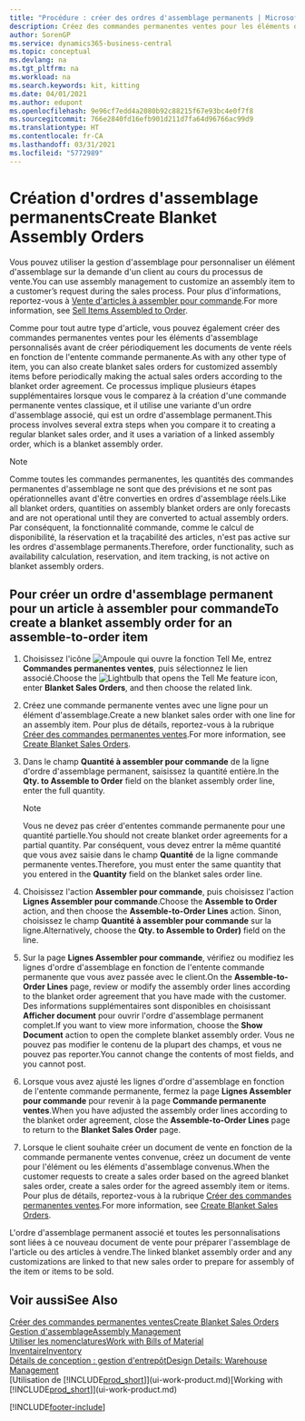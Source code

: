 ```yaml
---
title: "Procédure : créer des ordres d'assemblage permanents | Microsoft Docs"
description: Créez des commandes permanentes ventes pour les éléments d'assemblage personnalisés avant d'effectuer régulièrement les documents de vente réels en fonction de l'entente commande permanente.
author: SorenGP
ms.service: dynamics365-business-central
ms.topic: conceptual
ms.devlang: na
ms.tgt_pltfrm: na
ms.workload: na
ms.search.keywords: kit, kitting
ms.date: 04/01/2021
ms.author: edupont
ms.openlocfilehash: 9e96cf7edd4a2080b92c88215f67e93bc4e0f7f8
ms.sourcegitcommit: 766e2840fd16efb901d211d7fa64d96766ac99d9
ms.translationtype: HT
ms.contentlocale: fr-CA
ms.lasthandoff: 03/31/2021
ms.locfileid: "5772989"
---
```

# <a name="create-blanket-assembly-orders"></a><span data-ttu-id="36ef4-103">Création d'ordres d'assemblage permanents</span><span class="sxs-lookup"><span data-stu-id="36ef4-103">Create Blanket Assembly Orders</span></span>
<span data-ttu-id="36ef4-104">Vous pouvez utiliser la gestion d'assemblage pour personnaliser un élément d'assemblage sur la demande d'un client au cours du processus de vente.</span><span class="sxs-lookup"><span data-stu-id="36ef4-104">You can use assembly management to customize an assembly item to a customer’s request during the sales process.</span></span> <span data-ttu-id="36ef4-105">Pour plus d'informations, reportez-vous à [Vente d'articles à assembler pour commande](assembly-how-to-sell-items-assembled-to-order.md).</span><span class="sxs-lookup"><span data-stu-id="36ef4-105">For more information, see [Sell Items Assembled to Order](assembly-how-to-sell-items-assembled-to-order.md).</span></span>  

 <span data-ttu-id="36ef4-106">Comme pour tout autre type d'article, vous pouvez également créer des commandes permanentes ventes pour les éléments d'assemblage personnalisés avant de créer périodiquement les documents de vente réels en fonction de l'entente commande permanente.</span><span class="sxs-lookup"><span data-stu-id="36ef4-106">As with any other type of item, you can also create blanket sales orders for customized assembly items before periodically making the actual sales orders according to the blanket order agreement.</span></span> <span data-ttu-id="36ef4-107">Ce processus implique plusieurs étapes supplémentaires lorsque vous le comparez à la création d'une commande permanente ventes classique, et il utilise une variante d'un ordre d'assemblage associé, qui est un ordre d'assemblage permanent.</span><span class="sxs-lookup"><span data-stu-id="36ef4-107">This process involves several extra steps when you compare it to creating a regular blanket sales order, and it uses a variation of a linked assembly order, which is a blanket assembly order.</span></span>

> [!NOTE]  
>  <span data-ttu-id="36ef4-108">Comme toutes les commandes permanentes, les quantités des commandes permanentes d'assemblage ne sont que des prévisions et ne sont pas opérationnelles avant d'être converties en ordres d'assemblage réels.</span><span class="sxs-lookup"><span data-stu-id="36ef4-108">Like all blanket orders, quantities on assembly blanket orders are only forecasts and are not operational until they are converted to actual assembly orders.</span></span> <span data-ttu-id="36ef4-109">Par conséquent, la fonctionnalité commande, comme le calcul de disponibilité, la réservation et la traçabilité des articles, n'est pas active sur les ordres d'assemblage permanents.</span><span class="sxs-lookup"><span data-stu-id="36ef4-109">Therefore, order functionality, such as availability calculation, reservation, and item tracking, is not active on blanket assembly orders.</span></span>  

## <a name="to-create-a-blanket-assembly-order-for-an-assemble-to-order-item"></a><span data-ttu-id="36ef4-110">Pour créer un ordre d'assemblage permanent pour un article à assembler pour commande</span><span class="sxs-lookup"><span data-stu-id="36ef4-110">To create a blanket assembly order for an assemble\-to\-order item</span></span>  
1. <span data-ttu-id="36ef4-111">Choisissez l'icône ![Ampoule qui ouvre la fonction Tell Me](media/ui-search/search_small.png "Dites-moi ce que vous voulez faire"), entrez **Commandes permanentes ventes**, puis sélectionnez le lien associé.</span><span class="sxs-lookup"><span data-stu-id="36ef4-111">Choose the ![Lightbulb that opens the Tell Me feature](media/ui-search/search_small.png "Tell me what you want to do") icon, enter **Blanket Sales Orders**, and then choose the related link.</span></span>  
2. <span data-ttu-id="36ef4-112">Créez une commande permanente ventes avec une ligne pour un élément d'assemblage.</span><span class="sxs-lookup"><span data-stu-id="36ef4-112">Create a new blanket sales order with one line for an assembly item.</span></span> <span data-ttu-id="36ef4-113">Pour plus de détails, reportez-vous à la rubrique [Créer des commandes permanentes ventes](sales-how-to-create-blanket-sales-orders.md).</span><span class="sxs-lookup"><span data-stu-id="36ef4-113">For more information, see [Create Blanket Sales Orders](sales-how-to-create-blanket-sales-orders.md).</span></span>  
3. <span data-ttu-id="36ef4-114">Dans le champ **Quantité à assembler pour commande** de la ligne d'ordre d'assemblage permanent, saisissez la quantité entière.</span><span class="sxs-lookup"><span data-stu-id="36ef4-114">In the **Qty. to Assemble to Order** field on the blanket assembly order line, enter the full quantity.</span></span>

    > [!NOTE]  
    >  <span data-ttu-id="36ef4-115">Vous ne devez pas créer d'ententes commande permanente pour une quantité partielle.</span><span class="sxs-lookup"><span data-stu-id="36ef4-115">You should not create blanket order agreements for a partial quantity.</span></span> <span data-ttu-id="36ef4-116">Par conséquent, vous devez entrer la même quantité que vous avez saisie dans le champ **Quantité** de la ligne commande permanente ventes.</span><span class="sxs-lookup"><span data-stu-id="36ef4-116">Therefore, you must enter the same quantity that you entered in the **Quantity** field on the blanket sales order line.</span></span>  

4. <span data-ttu-id="36ef4-117">Choisissez l'action **Assembler pour commande**, puis choisissez l'action **Lignes Assembler pour commande**.</span><span class="sxs-lookup"><span data-stu-id="36ef4-117">Choose the **Assemble to Order** action, and then choose the **Assemble-to-Order Lines** action.</span></span> <span data-ttu-id="36ef4-118">Sinon, choisissez le champ **Quantité à assembler pour commande** sur la ligne.</span><span class="sxs-lookup"><span data-stu-id="36ef4-118">Alternatively, choose the **Qty. to Assemble to Order)** field on the line.</span></span>  
5. <span data-ttu-id="36ef4-119">Sur la page **Lignes Assembler pour commande**, vérifiez ou modifiez les lignes d'ordre d'assemblage en fonction de l'entente commande permanente que vous avez passée avec le client.</span><span class="sxs-lookup"><span data-stu-id="36ef4-119">On the **Assemble-to-Order Lines** page, review or modify the assembly order lines according to the blanket order agreement that you have made with the customer.</span></span> <span data-ttu-id="36ef4-120">Des informations supplémentaires sont disponibles en choisissant **Afficher document** pour ouvrir l'ordre d'assemblage permanent complet.</span><span class="sxs-lookup"><span data-stu-id="36ef4-120">If you want to view more information, choose the **Show Document** action to open the complete blanket assembly order.</span></span> <span data-ttu-id="36ef4-121">Vous ne pouvez pas modifier le contenu de la plupart des champs, et vous ne pouvez pas reporter.</span><span class="sxs-lookup"><span data-stu-id="36ef4-121">You cannot change the contents of most fields, and you cannot post.</span></span>  
6. <span data-ttu-id="36ef4-122">Lorsque vous avez ajusté les lignes d'ordre d'assemblage en fonction de l'entente commande permanente, fermez la page **Lignes Assembler pour commande** pour revenir à la page **Commande permanente ventes**.</span><span class="sxs-lookup"><span data-stu-id="36ef4-122">When you have adjusted the assembly order lines according to the blanket order agreement, close the **Assemble-to-Order Lines** page to return to the **Blanket Sales Order** page.</span></span>  
7. <span data-ttu-id="36ef4-123">Lorsque le client souhaite créer un document de vente en fonction de la commande permanente ventes convenue, créez un document de vente pour l'élément ou les éléments d'assemblage convenus.</span><span class="sxs-lookup"><span data-stu-id="36ef4-123">When the customer requests to create a sales order based on the agreed blanket sales order, create a sales order for the agreed assembly item or items.</span></span> <span data-ttu-id="36ef4-124">Pour plus de détails, reportez-vous à la rubrique [Créer des commandes permanentes ventes](sales-how-to-create-blanket-sales-orders.md).</span><span class="sxs-lookup"><span data-stu-id="36ef4-124">For more information, see [Create Blanket Sales Orders](sales-how-to-create-blanket-sales-orders.md).</span></span>

<span data-ttu-id="36ef4-125">L'ordre d'assemblage permanent associé et toutes les personnalisations sont liées à ce nouveau document de vente pour préparer l'assemblage de l'article ou des articles à vendre.</span><span class="sxs-lookup"><span data-stu-id="36ef4-125">The linked blanket assembly order and any customizations are linked to that new sales order to prepare for assembly of the item or items to be sold.</span></span>  

## <a name="see-also"></a><span data-ttu-id="36ef4-126">Voir aussi</span><span class="sxs-lookup"><span data-stu-id="36ef4-126">See Also</span></span>
[<span data-ttu-id="36ef4-127">Créer des commandes permanentes ventes</span><span class="sxs-lookup"><span data-stu-id="36ef4-127">Create Blanket Sales Orders</span></span>](sales-how-to-create-blanket-sales-orders.md)  
[<span data-ttu-id="36ef4-128">Gestion d'assemblage</span><span class="sxs-lookup"><span data-stu-id="36ef4-128">Assembly Management</span></span>](assembly-assemble-items.md)  
[<span data-ttu-id="36ef4-129">Utiliser les nomenclatures</span><span class="sxs-lookup"><span data-stu-id="36ef4-129">Work with Bills of Material</span></span>](inventory-how-work-BOMs.md)  
[<span data-ttu-id="36ef4-130">Inventaire</span><span class="sxs-lookup"><span data-stu-id="36ef4-130">Inventory</span></span>](inventory-manage-inventory.md)  
[<span data-ttu-id="36ef4-131">Détails de conception : gestion d'entrepôt</span><span class="sxs-lookup"><span data-stu-id="36ef4-131">Design Details: Warehouse Management</span></span>](design-details-warehouse-management.md)  
<span data-ttu-id="36ef4-132">[Utilisation de [!INCLUDE[prod_short](includes/prod_short.md)]](ui-work-product.md)</span><span class="sxs-lookup"><span data-stu-id="36ef4-132">[Working with [!INCLUDE[prod_short](includes/prod_short.md)]](ui-work-product.md)</span></span>


[!INCLUDE[footer-include](includes/footer-banner.md)]